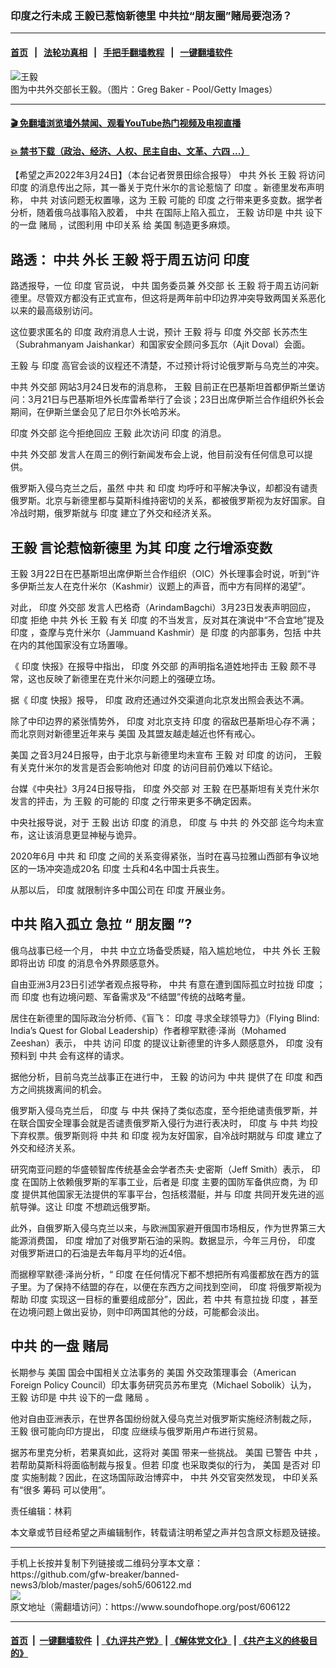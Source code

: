 ### 印度之行未成 王毅已惹恼新德里 中共拉“朋友圈”赌局要泡汤？
------------------------

#### [首页](https://github.com/gfw-breaker/banned-news3/blob/master/README.md) &nbsp;&nbsp;|&nbsp;&nbsp; [法轮功真相](https://github.com/begood0513/basic/blob/master/README.md)  &nbsp;&nbsp;|&nbsp;&nbsp; [手把手翻墙教程](https://github.com/gfw-breaker/guides/wiki)  &nbsp;&nbsp;|&nbsp;&nbsp; [一键翻墙软件](https://github.com/gfw-breaker/nogfw/blob/master/README.md)  



<div><img alt="王毅" src="https://img.soundofhope.org/2022-03/1648156676534.png"/>
<br/><figcaption class="caption">
 图为中共外交部长王毅。（图片：Greg Baker - Pool/Getty Images）
</figcaption></div><hr/>

#### [ 🎬  免翻墙浏览墙外禁闻、观看YouTube热门视频及电视直播](https://github.com/gfw-breaker/HelloWorld)

#### [ 💥  禁书下载（政治、经济、人权、民主自由、文革、六四 ...）](https://github.com/gfw-breaker/books/blob/master/README.md)

<div><div class="Content__Wrapper sc-1bvya0-0 grZQxZ">
 <p class="meta-top">
  <span class="meta">
   【希望之声2022年3月24日】（本台记者贺景田综合报导）
  </span>
  <ok href="/term/1059">
   中共
  </ok>
  外长
  <ok href="/term/19924">
   王毅
  </ok>
  将访问
  <ok href="/term/1696">
   印度
  </ok>
  的消息传出之际，其一番关于克什米尔的言论惹恼了
  <ok href="/term/1696">
   印度
  </ok>
  。新德里发布声明称，
  <ok href="/term/1059">
   中共
  </ok>
  对该问题无权置喙，这为
  <ok href="/term/19924">
   王毅
  </ok>
  可能的
  <ok href="/term/1696">
   印度
  </ok>
  之行带来更多变数。据学者分析，随着俄乌战事陷入胶着，
  <ok href="/term/1059">
   中共
  </ok>
  在国际上陷入孤立，
  <ok href="/term/19924">
   王毅
  </ok>
  访印是
  <ok href="/term/1059">
   中共
  </ok>
  设下的一盘
  <ok href="/term/713492">
   赌局
  </ok>
  ，试图利用
  <ok href="/term/55573">
   中印关系
  </ok>
  给
  <ok href="/term/1045">
   美国
  </ok>
  制造更多麻烦。
 </p>
 <h2>
  <strong>
   路透：
   <ok href="/term/1059">
    中共
   </ok>
   外长
   <ok href="/term/19924">
    王毅
   </ok>
   将于周五访问
   <ok href="/term/1696">
    印度
   </ok>
  </strong>
 </h2>
 <p>
  路透报导，一位
  <ok href="/term/1696">
   印度
  </ok>
  官员说，
  <ok href="/term/1059">
   中共
  </ok>
  国务委员兼
  <ok href="/term/10404">
   外交部
  </ok>
  长
  <ok href="/term/19924">
   王毅
  </ok>
  将于周五访问新德里。尽管双方都没有正式宣布，但这将是两年前中印边界冲突导致两国关系恶化以来的最高级别访问。
 </p>
 <p>
  这位要求匿名的
  <ok href="/term/1696">
   印度
  </ok>
  政府消息人士说，预计
  <ok href="/term/19924">
   王毅
  </ok>
  将与
  <ok href="/term/1696">
   印度
  </ok>
  <ok href="/term/10404">
   外交部
  </ok>
  长苏杰生（Subrahmanyam Jaishankar）和国家安全顾问多瓦尔（Ajit Doval）会面。
 </p>
 <p>
  <ok href="/term/19924">
   王毅
  </ok>
  与
  <ok href="/term/1696">
   印度
  </ok>
  高官会谈的议程还不清楚，不过预计将讨论俄罗斯与乌克兰的冲突。
 </p>
 <p>
  <ok href="/term/1059">
   中共
  </ok>
  <ok href="/term/10404">
   外交部
  </ok>
  网站3月24日发布的消息称，
  <ok href="/term/19924">
   王毅
  </ok>
  目前正在巴基斯坦首都伊斯兰堡访问：3月21日与巴基斯坦外长库雷希举行了会谈；23日出席伊斯兰合作组织外长会期间，在伊斯兰堡会见了尼日尔外长哈苏米。
 </p>
 <p>
  <ok href="/term/1696">
   印度
  </ok>
  <ok href="/term/10404">
   外交部
  </ok>
  迄今拒绝回应
  <ok href="/term/19924">
   王毅
  </ok>
  此次访问
  <ok href="/term/1696">
   印度
  </ok>
  的消息。
 </p>
 <p>
  <ok href="/term/1059">
   中共
  </ok>
  <ok href="/term/10404">
   外交部
  </ok>
  发言人在周三的例行新闻发布会上说，他目前没有任何信息可以提供。
 </p>
 <p>
  俄罗斯入侵乌克兰之后，虽然
  <ok href="/term/1059">
   中共
  </ok>
  和
  <ok href="/term/1696">
   印度
  </ok>
  均呼吁和平解决争议，却都没有谴责俄罗斯。北京与新德里都与莫斯科维持密切的关系，都被俄罗斯视为友好国家。自冷战时期，俄罗斯就与
  <ok href="/term/1696">
   印度
  </ok>
  建立了外交和经济关系。
 </p>
 <h2>
  <strong>
   <ok href="/term/19924">
    王毅
   </ok>
   言论惹恼新德里 为其
   <ok href="/term/1696">
    印度
   </ok>
   之行增添变数
  </strong>
 </h2>
 <p>
  <ok href="/term/19924">
   王毅
  </ok>
  3月22日在巴基斯坦出席伊斯兰合作组织（OIC）外长理事会时说，听到“许多伊斯兰友人在克什米尔（Kashmir）议题上的声音，而中方有同样的渴望”。
 </p>
 <p>
  对此，
  <ok href="/term/1696">
   印度
  </ok>
  <ok href="/term/10404">
   外交部
  </ok>
  发言人巴格奇（ArindamBagchi）3月23日发表声明回应，
  <ok href="/term/1696">
   印度
  </ok>
  拒绝
  <ok href="/term/1059">
   中共
  </ok>
  外长
  <ok href="/term/19924">
   王毅
  </ok>
  有关
  <ok href="/term/1696">
   印度
  </ok>
  的不当发言，反对其在演说中“不合宜地”提及
  <ok href="/term/1696">
   印度
  </ok>
  ，查摩与克什米尔（Jammuand Kashmir）是
  <ok href="/term/1696">
   印度
  </ok>
  的内部事务，包括
  <ok href="/term/1059">
   中共
  </ok>
  在内的其他国家没有立场置喙。
 </p>
 <p>
  《
  <ok href="/term/1696">
   印度
  </ok>
  快报》在报导中指出，
  <ok href="/term/1696">
   印度
  </ok>
  <ok href="/term/10404">
   外交部
  </ok>
  的声明指名道姓地抨击
  <ok href="/term/19924">
   王毅
  </ok>
  颇不寻常，这也反映了新德里在克什米尔问题上的强硬立场。
 </p>
 <p>
  据《
  <ok href="/term/1696">
   印度
  </ok>
  快报》报导，
  <ok href="/term/1696">
   印度
  </ok>
  政府还通过外交渠道向北京发出照会表达不满。
 </p>
 <p>
  除了中印边界的紧张情势外，
  <ok href="/term/1696">
   印度
  </ok>
  对北京支持
  <ok href="/term/1696">
   印度
  </ok>
  的宿敌巴基斯坦心存不满；而北京则对新德里近年来与
  <ok href="/term/1045">
   美国
  </ok>
  及其盟友越走越近也怀有戒心。
 </p>
 <p>
  <ok href="/term/1045">
   美国
  </ok>
  之音3月24日报导，由于北京与新德里均未宣布
  <ok href="/term/19924">
   王毅
  </ok>
  对
  <ok href="/term/1696">
   印度
  </ok>
  的访问，
  <ok href="/term/19924">
   王毅
  </ok>
  有关克什米尔的发言是否会影响他对
  <ok href="/term/1696">
   印度
  </ok>
  的访问目前仍难以下结论。
 </p>
 <p>
  台媒《中央社》3月24日报导指，
  <ok href="/term/1696">
   印度
  </ok>
  <ok href="/term/10404">
   外交部
  </ok>
  对
  <ok href="/term/19924">
   王毅
  </ok>
  在巴基斯坦有关克什米尔发言的抨击，为
  <ok href="/term/19924">
   王毅
  </ok>
  的可能的
  <ok href="/term/1696">
   印度
  </ok>
  之行带来更多不确定因素。
 </p>
 <p>
  中央社报导说，对于
  <ok href="/term/19924">
   王毅
  </ok>
  出访
  <ok href="/term/1696">
   印度
  </ok>
  的消息，
  <ok href="/term/1696">
   印度
  </ok>
  与
  <ok href="/term/1059">
   中共
  </ok>
  的
  <ok href="/term/10404">
   外交部
  </ok>
  迄今均未宣布，这让该消息更显神秘与诡异。
 </p>
 <p>
  2020年6月
  <ok href="/term/1059">
   中共
  </ok>
  和
  <ok href="/term/1696">
   印度
  </ok>
  之间的关系变得紧张，当时在喜马拉雅山西部有争议地区的一场冲突造成20名
  <ok href="/term/1696">
   印度
  </ok>
  士兵和4名中国士兵丧生。
 </p>
 <p>
  从那以后，
  <ok href="/term/1696">
   印度
  </ok>
  就限制许多中国公司在
  <ok href="/term/1696">
   印度
  </ok>
  开展业务。
 </p>
 <h2>
  <strong>
   <ok href="/term/1059">
    中共
   </ok>
   陷入孤立 急拉 “
   <ok href="/term/9498">
    朋友圈
   </ok>
   ”?
  </strong>
 </h2>
 <p>
  俄乌战事已经一个月，
  <ok href="/term/1059">
   中共
  </ok>
  中立立场备受质疑，陷入尴尬地位，
  <ok href="/term/1059">
   中共
  </ok>
  外长
  <ok href="/term/19924">
   王毅
  </ok>
  即将出访
  <ok href="/term/1696">
   印度
  </ok>
  的消息令外界颇感意外。
 </p>
 <p>
  自由亚洲3月23日引述学者观点报导称，
  <ok href="/term/1059">
   中共
  </ok>
  有意在遭到国际孤立时拉拢
  <ok href="/term/1696">
   印度
  </ok>
  ；而
  <ok href="/term/1696">
   印度
  </ok>
  也有边境问题、军备需求及“不结盟”传统的战略考量。
 </p>
 <p>
  居住在新德里的国际政治分析师、《盲飞：
  <ok href="/term/1696">
   印度
  </ok>
  寻求全球领导力》（Flying Blind: India’s Quest for Global Leadership）作者穆罕默德·泽尚（Mohamed Zeeshan）表示，
  <ok href="/term/1059">
   中共
  </ok>
  访问
  <ok href="/term/1696">
   印度
  </ok>
  的提议让新德里的许多人颇感意外，
  <ok href="/term/1696">
   印度
  </ok>
  没有预料到
  <ok href="/term/1059">
   中共
  </ok>
  会有这样的请求。
 </p>
 <p>
  据他分析，目前乌克兰战事正在进行中，
  <ok href="/term/19924">
   王毅
  </ok>
  的访问为
  <ok href="/term/1059">
   中共
  </ok>
  提供了在
  <ok href="/term/1696">
   印度
  </ok>
  和西方之间挑拨离间的机会。
 </p>
 <p>
  俄罗斯入侵乌克兰后，
  <ok href="/term/1696">
   印度
  </ok>
  与
  <ok href="/term/1059">
   中共
  </ok>
  保持了类似态度，至今拒绝谴责俄罗斯，并在联合国安全理事会就是否谴责俄罗斯入侵行为进行表决时，
  <ok href="/term/1696">
   印度
  </ok>
  与
  <ok href="/term/1059">
   中共
  </ok>
  均投下弃权票。俄罗斯则将
  <ok href="/term/1059">
   中共
  </ok>
  和
  <ok href="/term/1696">
   印度
  </ok>
  视为友好国家，自冷战时期就与
  <ok href="/term/1696">
   印度
  </ok>
  建立了外交和经济关系。
 </p>
 <p>
  研究南亚问题的华盛顿智库传统基金会学者杰夫·史密斯（Jeff Smith）表示，
  <ok href="/term/1696">
   印度
  </ok>
  在国防上依赖俄罗斯的军事工业，后者是
  <ok href="/term/1696">
   印度
  </ok>
  主要的国防军备供应商，为
  <ok href="/term/1696">
   印度
  </ok>
  提供其他国家无法提供的军事平台，包括核潜艇，并与
  <ok href="/term/1696">
   印度
  </ok>
  共同开发先进的巡航导弹。这让
  <ok href="/term/1696">
   印度
  </ok>
  不想疏远俄罗斯。
 </p>
 <p>
  此外，自俄罗斯入侵乌克兰以来，与欧洲国家避开俄国市场相反，作为世界第三大能源消费国，
  <ok href="/term/1696">
   印度
  </ok>
  增加了对俄罗斯石油的采购。数据显示，今年三月份，
  <ok href="/term/1696">
   印度
  </ok>
  对俄罗斯进口的石油是去年每月平均的近4倍。
 </p>
 <p>
  而据穆罕默德·泽尚分析，“
  <ok href="/term/1696">
   印度
  </ok>
  在任何情况下都不想把所有鸡蛋都放在西方的篮子里。为了保持不结盟的存在，以便在东西方之间找到空间，
  <ok href="/term/1696">
   印度
  </ok>
  将俄罗斯视为帮助
  <ok href="/term/1696">
   印度
  </ok>
  实现这一目标的重要组成部分”，因此，若
  <ok href="/term/1059">
   中共
  </ok>
  有意拉拢
  <ok href="/term/1696">
   印度
  </ok>
  ，甚至在边境问题上做出妥协，则中印两国其他的分歧，可能都会淡出。
 </p>
 <h2>
  <strong>
   <ok href="/term/1059">
    中共
   </ok>
   的一盘
   <ok href="/term/713492">
    赌局
   </ok>
  </strong>
 </h2>
 <p>
  长期参与
  <ok href="/term/1045">
   美国
  </ok>
  国会中国相关立法事务的
  <ok href="/term/1045">
   美国
  </ok>
  外交政策理事会（American Foreign Policy Council）印太事务研究员苏布里克（Michael Sobolik）认为，
  <ok href="/term/19924">
   王毅
  </ok>
  访印是
  <ok href="/term/1059">
   中共
  </ok>
  设下的一盘
  <ok href="/term/713492">
   赌局
  </ok>
  。
 </p>
 <p>
  他对自由亚洲表示，在世界各国纷纷就入侵乌克兰对俄罗斯实施经济制裁之际，
  <ok href="/term/19924">
   王毅
  </ok>
  很可能向印方提出，
  <ok href="/term/1696">
   印度
  </ok>
  应继续与俄罗斯用卢布进行贸易。
 </p>
 <p>
  据苏布里克分析，若果真如此，这将对
  <ok href="/term/1045">
   美国
  </ok>
  带来一些挑战。
  <ok href="/term/1045">
   美国
  </ok>
  已警告
  <ok href="/term/1059">
   中共
  </ok>
  ，若帮助莫斯科将面临制裁与报复。但若
  <ok href="/term/1696">
   印度
  </ok>
  也采取类似的行为，
  <ok href="/term/1045">
   美国
  </ok>
  是否对
  <ok href="/term/1696">
   印度
  </ok>
  实施制裁？因此，在这场国际政治博弈中，
  <ok href="/term/1059">
   中共
  </ok>
  外交官突然发现，
  <ok href="/term/55573">
   中印关系
  </ok>
  有“很多
  <ok href="/term/7684">
   筹码
  </ok>
  可以使用”。
 </p>
 <p class="meta-btm">
  责任编辑：林莉
 </p>
 <p class="meta-btm">
  本文章或节目经希望之声编辑制作，转载请注明希望之声并包含原文标题及链接。
 </p>
</div>
</div>
<hr/>
手机上长按并复制下列链接或二维码分享本文章：<br/>
https://github.com/gfw-breaker/banned-news3/blob/master/pages/soh5/606122.md <br/>
<a href='https://github.com/gfw-breaker/banned-news3/blob/master/pages/soh5/606122.md'><img src='https://github.com/gfw-breaker/banned-news3/blob/master/pages/soh5/606122.md.png'/></a> <br/>
原文地址（需翻墙访问）：https://www.soundofhope.org/post/606122


------------------------
#### [首页](https://github.com/gfw-breaker/banned-news3/blob/master/README.md) &nbsp;|&nbsp; [一键翻墙软件](https://github.com/gfw-breaker/nogfw/blob/master/README.md) &nbsp;| [《九评共产党》](https://github.com/gfw-breaker/9ping.md/blob/master/README.md#九评之一评共产党是什么) | [《解体党文化》](https://github.com/gfw-breaker/jtdwh.md/blob/master/README.md) | [《共产主义的终极目的》](https://github.com/gfw-breaker/gczydzjmd.md/blob/master/README.md)


<img src='http://gfw-breaker.win/banned-news3/pages/soh5/606122.md' width='0px' height='0px'/>